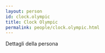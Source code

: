 ```yaml
---
layout: person
id: clock.olympic
title: Clock Olympic
permalink: people/clock.olympic.html
---
```


Dettagli della persona